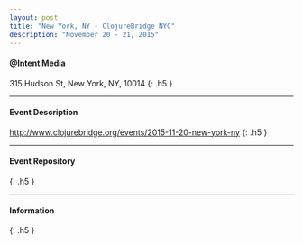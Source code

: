 ```yaml
---
layout: post
title: "New York, NY - ClojureBridge NYC"
description: "November 20 - 21, 2015"
---
```


#### @Intent Media

315 Hudson St, New York, NY, 10014
{: .h5 }

---

#### Event Description

<http://www.clojurebridge.org/events/2015-11-20-new-york-ny>
{: .h5 }

---

#### Event Repository

{: .h5 }

---

#### Information

{: .h5 }
